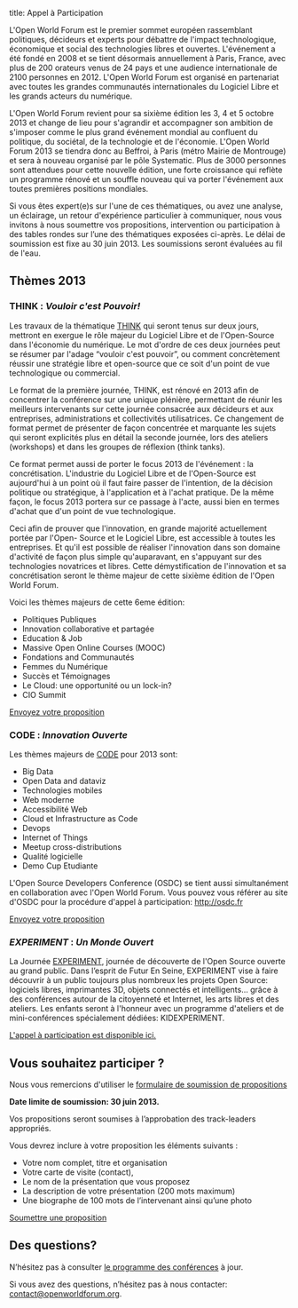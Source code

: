 title: Appel à Participation

L'Open World Forum est le premier sommet européen rassemblant politiques, décideurs et experts pour débattre de l'impact technologique, économique et social des technologies libres et ouvertes. L'événement a été fondé en 2008 et se tient désormais annuellement à Paris, France, avec plus de 200 orateurs venus de 24 pays et une audience internationale de 2100 personnes en 2012. L'Open World Forum est organisé en partenariat avec toutes les grandes communautés internationales du Logiciel Libre et les grands acteurs du numérique.

L'Open World Forum revient pour sa sixième édition les 3, 4 et 5 octobre 2013 et change de lieu pour s'agrandir et accompagner son ambition de s'imposer comme le plus grand événement mondial au confluent du politique, du sociétal, de la technologie et de l'économie. L'Open World Forum 2013 se tiendra donc au Beffroi, à Paris (métro Mairie de Montrouge) et sera à nouveau organisé par le pôle Systematic. Plus de 3000 personnes sont attendues pour cette nouvelle édition, une forte croissance qui reflète un programme rénové et un souffle nouveau qui va porter l'événement aux toutes premières positions mondiales.

Si vous êtes expert(e)s sur l'une de ces thématiques, ou avez une analyse, un éclairage, un retour d'expérience particulier à communiquer, nous vous invitons à nous soumettre vos propositions, intervention ou participation à des tables rondes sur l’une des thématiques exposées ci-après. Le délai de soumission est fixe au 30 juin 2013. Les soumissions seront évaluées au fil de l'eau.

## Thèmes 2013

### THINK : *Vouloir c'est Pouvoir!*

Les travaux de la thématique [THINK](/fr/think/) qui seront tenus sur deux jours, mettront en exergue le rôle majeur du Logiciel Libre et de l'Open-Source dans l'économie du numérique. Le mot d'ordre de ces deux journées peut se résumer par l'adage “vouloir c'est pouvoir”, ou comment concrètement réussir une stratégie libre et open-source que ce soit d'un point de vue technologique ou commercial.

Le format de la première journée, THINK, est rénové en 2013 afin de concentrer la conférence sur une unique plénière, permettant de réunir les meilleurs intervenants sur cette journée consacrée aux décideurs et aux entreprises, administrations et collectivités utilisatrices. Ce changement de format permet de présenter de façon concentrée et marquante les sujets qui seront explicités plus en détail la seconde journée, lors des ateliers (workshops) et dans les groupes de réflexion (think tanks).

Ce format permet aussi de porter le focus 2013 de l'événement : la concrétisation. L'industrie du Logiciel Libre et de l'Open-Source est aujourd'hui à un point où il faut faire passer de l'intention, de la décision politique ou stratégique, à l'application et à l'achat pratique. De la même façon, le focus 2013 portera sur ce passage à l'acte, aussi bien en termes d'achat que d'un point de vue technologique.

Ceci afin de prouver que l'innovation, en grande majorité actuellement portée par l'Open- Source et le Logiciel Libre, est accessible à toutes les entreprises. Et qu'il est possible de réaliser l'innovation dans son domaine d'activité de façon plus simple qu'auparavant, en s'appuyant sur des technologies novatrices et libres. Cette démystification de l'innovation et sa concrétisation seront le thème majeur de cette sixième édition de l'Open World Forum.

Voici les thèmes majeurs de cette 6eme édition:

* Politiques Publiques
* Innovation collaborative et partagée
* Education & Job
* Massive Open Online Courses (MOOC)
* Fondations and Communautés
* Femmes du Numérique
* Succès et Témoignages
* Le Cloud: une opportunité ou un lock-in?
* CIO Summit

<a class="btn" href="#envoi-proposition">Envoyez votre proposition</a>


### CODE : *Innovation Ouverte*

Les thèmes majeurs de [CODE](/fr/code/) pour 2013 sont:

* Big Data
* Open Data and dataviz
* Technologies mobiles
* Web moderne
* Accessibilité Web
* Cloud et Infrastructure as Code
* Devops
* Internet of Things
* Meetup cross-distributions
* Qualité logicielle
* Demo Cup Etudiante

L'Open Source Developers Conference (OSDC) se tient aussi simultanément en collaboration avec l'Open World Forum. Vous pouvez vous référer au site d'OSDC pour la procédure d'appel à participation: <http://osdc.fr>

<a class="btn" href="#envoi-proposition">Envoyez votre proposition</a>


### *EXPERIMENT* : *Un Monde Ouvert*

La Journée [EXPERIMENT](/fr/experiment/), journée de découverte de l'Open Source ouverte au grand public. Dans l’esprit de Futur En Seine, EXPERIMENT vise à faire découvrir à un public toujours plus nombreux les projets Open Source: logiciels libres, imprimantes 3D, objets connectés et intelligents... grâce à des conférences autour de la citoyenneté et Internet, les arts libres et des ateliers. Les enfants seront à l'honneur avec un programme d'ateliers et de mini-conférences spécialement dédiées: KIDEXPERIMENT.

[L'appel à participation est disponible ici.](http://www.openworldforum.org/fr/news/CFP-Experiment/)


<a id="envoi-proposition"></a>
## Vous souhaitez participer ?

Nous vous remercions d'utiliser le [formulaire de soumission de propositions](/cfp/)

**Date limite de soumission: 30 juin 2013.**

Vos propositions seront soumises à l’approbation des track-leaders appropriés.

Vous devrez inclure à votre proposition les éléments suivants :

* Votre nom complet, titre et organisation
* Votre carte de visite (contact),
* Le nom de la présentation que vous proposez
* La description de votre présentation (200 mots maximum)
* Une biographe de 100 mots de l’intervenant ainsi qu’une photo

<a class="btn btn-primary" href="/cfp/">Soumettre une proposition</a>

## Des questions?

N’hésitez pas à consulter [le programme des conférences](/fr/programme/) à jour.

Si vous avez des questions, n’hésitez pas à nous contacter:
[contact@openworldforum.org](mailto:contact@openworldforum.org).
